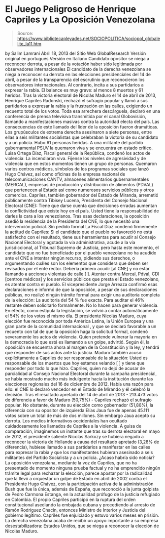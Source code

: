 # El Juego Peligroso de Henrique Capriles y La Oposición Venezolana

> Source: https://www.bibliotecapleyades.net/SOCIOPOLITICA/sociopol_globalelite_la11.htm

by Salim Lamrani
Abril 18, 2013
del Sitio Web
GlobalResearch
Versión original en portugués
Versión en
Italiano
Candidato opositor se niega a reconocer
derrota,
a pesar de la votación haber sido
legitimada
por observadores internacionales
El candidato de la derecha venezolana se niega a
reconocer su derrota en las elecciones presidenciales del 14 de abril, a
pesar de la transparencia del escrutinio que reconocieron los observadores
internacionales.
Al contrario, incita a sus partidarios a expresar la rabia.
El balance es muy grave: al menos 8 muertos y 61 heridos.
Tras la victoria electoral de Nicolás Maduro el 14 de abril de 2013,
Henrique Capriles Radonski, rechazó el sufragio popular y llamó a sus
partidarios a expresar la rabia y la frustración en las calles,
exigiendo un recuento total de los votos.
Toda esa arrechera descárguela,
declaró en una conferencia de prensa televisiva transmitida por el canal
Globovisión, llamando a manifestaciones masivas contra la autoridad electa
del país.
Las consecuencias de este llamado del líder de la oposición fueron
dramáticas.
Los grupúsculos de extrema derecha asesinaron a siete personas,
entre ellas a seis militantes socialistas que celebraban la victoria de su
candidato y a un policía. Hubo 61 personas heridas. A una militante del
partido gubernamental PSUV la quemaron viva y se encuentra en estado crítico.
Luisa Ortega Díaz, Fiscal general de la República, condenó los actos de
violencia:
La incendiaron viva. Fíjense los niveles de agresividad y de
violencia que en estos momentos tienen un grupo de personas.
Quemaron varios centros médicos, símbolos de los programas sociales que
lanzó Hugo Chávez, así como oficinas de la empresa nacional de
telecomunicaciones CANTV, almacenes alimentarios gubernamentales (MERCAL),
empresas de producción y distribución de alimentos (PDVAL) que pertenecen al
Estado así como numerosos servicios públicos y otros comercios.
Capriles, también gobernador del Estado de Miranda, arremetió públicamente
contra Tibisey Lucena, Presidenta del Consejo Nacional Electoral (CNE):
Tiene que darse cuenta que decisiones erradas aumentan la conflictividad
que existe hoy en el país. Usted tiene la responsabilidad de darles la cara
a los venezolanos.
Tras esas declaraciones, la oposición asedió la
residencia de la Presidenta del CNE, lo que necesitó una intervención
policial.
Sin pedido formal
La Fiscal Díaz condenó firmemente la actitud de Capriles:
Si el candidato
que el pueblo no favoreció no está satisfecho con el resultado, tiene sus
herramientas para acudir al Consejo Nacional Electoral y agotada la vía
administrativa, acude a la vía jurisdiccional, al Tribunal Supremo de
Justicia, pero hasta este momento, el candidato que no fue beneficiado por
el pueblo venezolano no ha acudido ante el CNE a intentar ningún recurso,
pidiendo sus derechos, o argumentando cuáles son los elementos que considera
que deben ser revisados por el ente rector.
Debería primero acudir [al CNE]
y no estar llamando a acciones violentas de calle [
]. Atentar contra Mercal, Pdval, CDI [centros médicos] y los servicios públicos que presta el Estado
venezolano, es atentar contra el pueblo.
El vicepresidente Jorge Arreaza confirmó esas declaraciones e informó de que
la oposición, a pesar de sus declaraciones públicas, no realizó ningún
trámite formal para exigir una auditoría completa de la elección:
La
auditoría del 54 % fue exacta. Para auditar el 46% restante deben
solicitarlo formalmente. No lo hacen para generar violencia.
En efecto,
como estipula la legislación, se volvió a contar automáticamente el 54% de
los votos el mismo día.
El presidente Nicolás Maduro, cuya elección fue reconocida por toda América
Latina, la Unión Europea y una gran parte de la comunidad internacional , y
que se declaró favorable a un recuento con tal de que la oposición haga la
solicitud formal, condenó severamente los actos de violencia.
Quien
pretende vulnerar la mayoría en la democracia lo que está es llamando a un
golpe, advirtió.
Según él, la oposición se encuentra ahora al margen de la
Constitución y la ley, y tendrá que responder de sus actos ante la
justicia.
Maduro también acusó explícitamente a Capriles de ser responsable
de la situación:
Usted es responsable de los muertos que hoy estamos
velando [
] y tiene que responder por todo lo que hizo.
Capriles, quien no dejó de acusar de parcialidad al Consejo Nacional
Electoral durante la campaña presidencial, se había mostrado mucho más
indulgente hacia la institución durante las elecciones regionales del 16 de
diciembre de 2012.
Había una razón para ello:
el CNE lo declaró vencedor en
el Estado de Mirando y él celebró la decisión.
Tras el resultado apretado
del 14 de abril de 2013 - 213.473 votos de diferencia a favor de Maduro
(50,75%) - Capriles rechazó el sufragio popular.
No obstante, durante su
elección como gobernador (51,86%), la diferencia con su opositor de
izquierda Elías Jaua fue de apenas 45.111 votos sobre un total de más de dos
millones. Sin embargo Jaua aceptó su derrota.
Los
medios informativos occidentales han ocultado cuidadosamente los
llamados de Capriles a la violencia.
A guisa de comparación, imaginemos un
instante que tras su derrota electoral en mayo de 2012, el presidente
saliente Nicolas Sarkozy se hubiera negado a reconocer la victoria de
Hollande a causa del resultado apretado (3,28% de diferencia), hubiese
llamado a sus partidarios a manifestar en las calles para expresar la rabia
y que los manifestantes hubieran asesinado a seis militantes del Partido
Socialista y a un policía. ¿Acaso habría sido noticia?
La oposición venezolana, mediante la voz de Capriles, que no ha presentado
de momento ninguna prueba factual y no ha emprendido ningún trámite legal
para rechazar la elección, parece apostar por la radicalidad que la llevó a
orquestar un golpe de Estado en abril de 2002 contra el Presidente Hugo
Chávez, con la participación activa de
la administración
Bush que fue la
única, además de España, que reconoció a la junta golpista de Pedro Carmona Estanga, en la actualidad prófugo de la justicia refugiado en Colombia.
El
propio Capriles participó en la ruptura del orden constitucional asediando
la embajada cubana y procediendo al arresto de Ramón Rodríguez Chacín,
entonces Ministro de Interior y Justicia del gobierno legítimo.
Capriles fue
enjuiciado y estuvo varios meses en prisión.
La derecha venezolana acaba de
recibir un apoyo importante a su empresa desestabilizadora: Estados Unidos,
que se niega a reconocer la elección de Nicolás Maduro.
